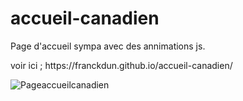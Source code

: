 # accueil-canadien
Page d'accueil sympa avec des annimations js.

<p>voir ici ; https://franckdun.github.io/accueil-canadien/</p>

![Pageaccueilcanadien](https://user-images.githubusercontent.com/40036047/167667895-54ec707c-0681-4096-83df-7f92346f0b4b.PNG)
